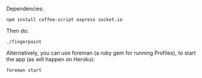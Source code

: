 Dependencies:

	npm install coffee-script express socket.io

Then do:

	./fingerpaint

Alternatively, you can use foreman (a ruby gem for running Profiles), to start the app (as will happen on Heroku):

	foreman start